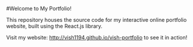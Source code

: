 #Welcome to My Portfolio!

This repository houses the source code for my interactive online portfolio website, built using the React.js library.

Visit my website: http://vish1194.github.io/vish-portfolio to see it in action!

